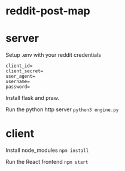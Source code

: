 # reddit-post-map

# server

Setup .env with your reddit credentials

```
client_id=
client_secret=
user_agent=
username=
password=
```

Install flask and praw.

Run the python http server `python3 engine.py`

# client

Install node_modules `npm install`

Run the React frontend `npm start`